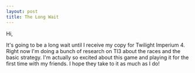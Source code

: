 ```yaml
---
layout: post
title: The Long Wait
---
```


Hi, 

It's going to be a long wait until I receive my copy for Twilight Imperium 4. Right now I'm doing a bunch of research on TI3 about the races and the basic strategy. I'm actually so excited about this game and playing it for the first time with my friends. I hope they take to it as much as I do!
